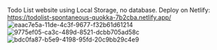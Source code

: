 Todo List website using Local Storage, no database.
Deploy on Netlify: 
https://todolist-spontaneous-quokka-7b2cba.netlify.app/
![eaac7e5a-11de-4c3f-9677-f32b61d61214](https://github.com/DiegoDias007/todo-list/assets/127633385/c116ff02-dddf-4ed4-a4d9-13c6c16371f0)
![9775ef05-ca3c-489d-8521-dcbb705ad58c](https://github.com/DiegoDias007/todo-list/assets/127633385/dd65a458-1c54-4e8d-8456-11b6e6708d1f)
![bdc0fa87-b5e9-4198-95fd-20c9bb29c4e9](https://github.com/DiegoDias007/todo-list/assets/127633385/be815d07-ff07-411c-bf37-2159b393edc3)
